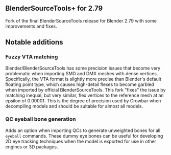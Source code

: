 ## BlenderSourceTools+ for 2.79
Fork of the final BlenderSourceTools release for Blender 2.79 with some improvements and fixes.

## Notable additions

### Fuzzy VTA matching
Blender/BlenderSourceTools has some precision issues that become very problematic when importing SMD and DMX meshes with dense vertices. Specifically, the VTA format is slightly more precise than Blender's default floating point type, which causes high-detail flexes to become garbled when imported by official BlenderSourceTools. This fork "fixes" the issue by matching inequal, but very similar, flex vertices to the reference mesh at an epsilon of 0.00001. This is the degree of precision used by Crowbar when decompiling models and should be suitable for almost all models.

### QC eyeball bone generation
Adds an option when importing QCs to generate unweighted bones for all `eyeball` commands. These dummy eye bones can be useful for developing 2D eye tracking techniques when the model is exported for use in other engines or 3D packages.
